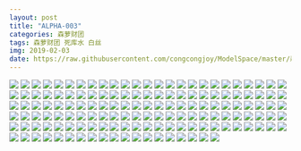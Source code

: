 ```yaml
---
layout: post
title: "ALPHA-003"
categories: 森萝财团
tags: 森萝财团 死库水 白丝
img: 2019-02-03
date: https://raw.githubusercontent.com/congcongjoy/ModelSpace/master/森萝财团/ALPHA/ALPHA-003/honghuatu.net(1).jpg
---
```



![](https://raw.githubusercontent.com/congcongjoy/ModelSpace/master/森萝财团/ALPHA/ALPHA-003/honghuatu.net(1).jpg)
![](https://raw.githubusercontent.com/congcongjoy/ModelSpace/master/森萝财团/ALPHA/ALPHA-003/honghuatu.net(2).jpg)
![](https://raw.githubusercontent.com/congcongjoy/ModelSpace/master/森萝财团/ALPHA/ALPHA-003/honghuatu.net(3).jpg)
![](https://raw.githubusercontent.com/congcongjoy/ModelSpace/master/森萝财团/ALPHA/ALPHA-003/honghuatu.net(4).jpg)
![](https://raw.githubusercontent.com/congcongjoy/ModelSpace/master/森萝财团/ALPHA/ALPHA-003/honghuatu.net(5).jpg)
![](https://raw.githubusercontent.com/congcongjoy/ModelSpace/master/森萝财团/ALPHA/ALPHA-003/honghuatu.net(6).jpg)
![](https://raw.githubusercontent.com/congcongjoy/ModelSpace/master/森萝财团/ALPHA/ALPHA-003/honghuatu.net(7).jpg)
![](https://raw.githubusercontent.com/congcongjoy/ModelSpace/master/森萝财团/ALPHA/ALPHA-003/honghuatu.net(8).jpg)
![](https://raw.githubusercontent.com/congcongjoy/ModelSpace/master/森萝财团/ALPHA/ALPHA-003/honghuatu.net(9).jpg)
![](https://raw.githubusercontent.com/congcongjoy/ModelSpace/master/森萝财团/ALPHA/ALPHA-003/honghuatu.net(10).jpg)
![](https://raw.githubusercontent.com/congcongjoy/ModelSpace/master/森萝财团/ALPHA/ALPHA-003/honghuatu.net(11).jpg)
![](https://raw.githubusercontent.com/congcongjoy/ModelSpace/master/森萝财团/ALPHA/ALPHA-003/honghuatu.net(12).jpg)
![](https://raw.githubusercontent.com/congcongjoy/ModelSpace/master/森萝财团/ALPHA/ALPHA-003/honghuatu.net(13).jpg)
![](https://raw.githubusercontent.com/congcongjoy/ModelSpace/master/森萝财团/ALPHA/ALPHA-003/honghuatu.net(14).jpg)
![](https://raw.githubusercontent.com/congcongjoy/ModelSpace/master/森萝财团/ALPHA/ALPHA-003/honghuatu.net(15).jpg)
![](https://raw.githubusercontent.com/congcongjoy/ModelSpace/master/森萝财团/ALPHA/ALPHA-003/honghuatu.net(16).jpg)
![](https://raw.githubusercontent.com/congcongjoy/ModelSpace/master/森萝财团/ALPHA/ALPHA-003/honghuatu.net(17).jpg)
![](https://raw.githubusercontent.com/congcongjoy/ModelSpace/master/森萝财团/ALPHA/ALPHA-003/honghuatu.net(18).jpg)
![](https://raw.githubusercontent.com/congcongjoy/ModelSpace/master/森萝财团/ALPHA/ALPHA-003/honghuatu.net(19).jpg)
![](https://raw.githubusercontent.com/congcongjoy/ModelSpace/master/森萝财团/ALPHA/ALPHA-003/honghuatu.net(20).jpg)
![](https://raw.githubusercontent.com/congcongjoy/ModelSpace/master/森萝财团/ALPHA/ALPHA-003/honghuatu.net(21).jpg)
![](https://raw.githubusercontent.com/congcongjoy/ModelSpace/master/森萝财团/ALPHA/ALPHA-003/honghuatu.net(22).jpg)
![](https://raw.githubusercontent.com/congcongjoy/ModelSpace/master/森萝财团/ALPHA/ALPHA-003/honghuatu.net(23).jpg)
![](https://raw.githubusercontent.com/congcongjoy/ModelSpace/master/森萝财团/ALPHA/ALPHA-003/honghuatu.net(24).jpg)
![](https://raw.githubusercontent.com/congcongjoy/ModelSpace/master/森萝财团/ALPHA/ALPHA-003/honghuatu.net(25).jpg)
![](https://raw.githubusercontent.com/congcongjoy/ModelSpace/master/森萝财团/ALPHA/ALPHA-003/honghuatu.net(26).jpg)
![](https://raw.githubusercontent.com/congcongjoy/ModelSpace/master/森萝财团/ALPHA/ALPHA-003/honghuatu.net(27).jpg)
![](https://raw.githubusercontent.com/congcongjoy/ModelSpace/master/森萝财团/ALPHA/ALPHA-003/honghuatu.net(28).jpg)
![](https://raw.githubusercontent.com/congcongjoy/ModelSpace/master/森萝财团/ALPHA/ALPHA-003/honghuatu.net(29).jpg)
![](https://raw.githubusercontent.com/congcongjoy/ModelSpace/master/森萝财团/ALPHA/ALPHA-003/honghuatu.net(30).jpg)
![](https://raw.githubusercontent.com/congcongjoy/ModelSpace/master/森萝财团/ALPHA/ALPHA-003/honghuatu.net(31).jpg)
![](https://raw.githubusercontent.com/congcongjoy/ModelSpace/master/森萝财团/ALPHA/ALPHA-003/honghuatu.net(32).jpg)
![](https://raw.githubusercontent.com/congcongjoy/ModelSpace/master/森萝财团/ALPHA/ALPHA-003/honghuatu.net(33).jpg)
![](https://raw.githubusercontent.com/congcongjoy/ModelSpace/master/森萝财团/ALPHA/ALPHA-003/honghuatu.net(34).jpg)
![](https://raw.githubusercontent.com/congcongjoy/ModelSpace/master/森萝财团/ALPHA/ALPHA-003/honghuatu.net(35).jpg)
![](https://raw.githubusercontent.com/congcongjoy/ModelSpace/master/森萝财团/ALPHA/ALPHA-003/honghuatu.net(36).jpg)
![](https://raw.githubusercontent.com/congcongjoy/ModelSpace/master/森萝财团/ALPHA/ALPHA-003/honghuatu.net(37).jpg)
![](https://raw.githubusercontent.com/congcongjoy/ModelSpace/master/森萝财团/ALPHA/ALPHA-003/honghuatu.net(38).jpg)
![](https://raw.githubusercontent.com/congcongjoy/ModelSpace/master/森萝财团/ALPHA/ALPHA-003/honghuatu.net(39).jpg)
![](https://raw.githubusercontent.com/congcongjoy/ModelSpace/master/森萝财团/ALPHA/ALPHA-003/honghuatu.net(40).jpg)
![](https://raw.githubusercontent.com/congcongjoy/ModelSpace/master/森萝财团/ALPHA/ALPHA-003/honghuatu.net(41).jpg)
![](https://raw.githubusercontent.com/congcongjoy/ModelSpace/master/森萝财团/ALPHA/ALPHA-003/honghuatu.net(42).jpg)
![](https://raw.githubusercontent.com/congcongjoy/ModelSpace/master/森萝财团/ALPHA/ALPHA-003/honghuatu.net(43).jpg)
![](https://raw.githubusercontent.com/congcongjoy/ModelSpace/master/森萝财团/ALPHA/ALPHA-003/honghuatu.net(44).jpg)
![](https://raw.githubusercontent.com/congcongjoy/ModelSpace/master/森萝财团/ALPHA/ALPHA-003/honghuatu.net(45).jpg)
![](https://raw.githubusercontent.com/congcongjoy/ModelSpace/master/森萝财团/ALPHA/ALPHA-003/honghuatu.net(46).jpg)
![](https://raw.githubusercontent.com/congcongjoy/ModelSpace/master/森萝财团/ALPHA/ALPHA-003/honghuatu.net(47).jpg)
![](https://raw.githubusercontent.com/congcongjoy/ModelSpace/master/森萝财团/ALPHA/ALPHA-003/honghuatu.net(48).jpg)
![](https://raw.githubusercontent.com/congcongjoy/ModelSpace/master/森萝财团/ALPHA/ALPHA-003/honghuatu.net(49).jpg)
![](https://raw.githubusercontent.com/congcongjoy/ModelSpace/master/森萝财团/ALPHA/ALPHA-003/honghuatu.net(50).jpg)
![](https://raw.githubusercontent.com/congcongjoy/ModelSpace/master/森萝财团/ALPHA/ALPHA-003/honghuatu.net(51).jpg)
![](https://raw.githubusercontent.com/congcongjoy/ModelSpace/master/森萝财团/ALPHA/ALPHA-003/honghuatu.net(52).jpg)
![](https://raw.githubusercontent.com/congcongjoy/ModelSpace/master/森萝财团/ALPHA/ALPHA-003/honghuatu.net(53).jpg)
![](https://raw.githubusercontent.com/congcongjoy/ModelSpace/master/森萝财团/ALPHA/ALPHA-003/honghuatu.net(54).jpg)
![](https://raw.githubusercontent.com/congcongjoy/ModelSpace/master/森萝财团/ALPHA/ALPHA-003/honghuatu.net(55).jpg)
![](https://raw.githubusercontent.com/congcongjoy/ModelSpace/master/森萝财团/ALPHA/ALPHA-003/honghuatu.net(56).jpg)
![](https://raw.githubusercontent.com/congcongjoy/ModelSpace/master/森萝财团/ALPHA/ALPHA-003/honghuatu.net(57).jpg)
![](https://raw.githubusercontent.com/congcongjoy/ModelSpace/master/森萝财团/ALPHA/ALPHA-003/honghuatu.net(58).jpg)
![](https://raw.githubusercontent.com/congcongjoy/ModelSpace/master/森萝财团/ALPHA/ALPHA-003/honghuatu.net(59).jpg)
![](https://raw.githubusercontent.com/congcongjoy/ModelSpace/master/森萝财团/ALPHA/ALPHA-003/honghuatu.net(60).jpg)
![](https://raw.githubusercontent.com/congcongjoy/ModelSpace/master/森萝财团/ALPHA/ALPHA-003/honghuatu.net(61).jpg)
![](https://raw.githubusercontent.com/congcongjoy/ModelSpace/master/森萝财团/ALPHA/ALPHA-003/honghuatu.net(62).jpg)
![](https://raw.githubusercontent.com/congcongjoy/ModelSpace/master/森萝财团/ALPHA/ALPHA-003/honghuatu.net(63).jpg)
![](https://raw.githubusercontent.com/congcongjoy/ModelSpace/master/森萝财团/ALPHA/ALPHA-003/honghuatu.net(64).jpg)
![](https://raw.githubusercontent.com/congcongjoy/ModelSpace/master/森萝财团/ALPHA/ALPHA-003/honghuatu.net(65).jpg)
![](https://raw.githubusercontent.com/congcongjoy/ModelSpace/master/森萝财团/ALPHA/ALPHA-003/honghuatu.net(66).jpg)
![](https://raw.githubusercontent.com/congcongjoy/ModelSpace/master/森萝财团/ALPHA/ALPHA-003/honghuatu.net(67).jpg)
![](https://raw.githubusercontent.com/congcongjoy/ModelSpace/master/森萝财团/ALPHA/ALPHA-003/honghuatu.net(68).jpg)
![](https://raw.githubusercontent.com/congcongjoy/ModelSpace/master/森萝财团/ALPHA/ALPHA-003/honghuatu.net(69).jpg)
![](https://raw.githubusercontent.com/congcongjoy/ModelSpace/master/森萝财团/ALPHA/ALPHA-003/honghuatu.net(70).jpg)
![](https://raw.githubusercontent.com/congcongjoy/ModelSpace/master/森萝财团/ALPHA/ALPHA-003/honghuatu.net(71).jpg)
![](https://raw.githubusercontent.com/congcongjoy/ModelSpace/master/森萝财团/ALPHA/ALPHA-003/honghuatu.net(72).jpg)
![](https://raw.githubusercontent.com/congcongjoy/ModelSpace/master/森萝财团/ALPHA/ALPHA-003/honghuatu.net(73).jpg)
![](https://raw.githubusercontent.com/congcongjoy/ModelSpace/master/森萝财团/ALPHA/ALPHA-003/honghuatu.net(74).jpg)
![](https://raw.githubusercontent.com/congcongjoy/ModelSpace/master/森萝财团/ALPHA/ALPHA-003/honghuatu.net(75).jpg)
![](https://raw.githubusercontent.com/congcongjoy/ModelSpace/master/森萝财团/ALPHA/ALPHA-003/honghuatu.net(76).jpg)
![](https://raw.githubusercontent.com/congcongjoy/ModelSpace/master/森萝财团/ALPHA/ALPHA-003/honghuatu.net(77).jpg)
![](https://raw.githubusercontent.com/congcongjoy/ModelSpace/master/森萝财团/ALPHA/ALPHA-003/honghuatu.net(78).jpg)
![](https://raw.githubusercontent.com/congcongjoy/ModelSpace/master/森萝财团/ALPHA/ALPHA-003/honghuatu.net(79).jpg)
![](https://raw.githubusercontent.com/congcongjoy/ModelSpace/master/森萝财团/ALPHA/ALPHA-003/honghuatu.net(80).jpg)
![](https://raw.githubusercontent.com/congcongjoy/ModelSpace/master/森萝财团/ALPHA/ALPHA-003/honghuatu.net(81).jpg)
![](https://raw.githubusercontent.com/congcongjoy/ModelSpace/master/森萝财团/ALPHA/ALPHA-003/honghuatu.net(82).jpg)
![](https://raw.githubusercontent.com/congcongjoy/ModelSpace/master/森萝财团/ALPHA/ALPHA-003/honghuatu.net(83).jpg)
![](https://raw.githubusercontent.com/congcongjoy/ModelSpace/master/森萝财团/ALPHA/ALPHA-003/honghuatu.net(84).jpg)
![](https://raw.githubusercontent.com/congcongjoy/ModelSpace/master/森萝财团/ALPHA/ALPHA-003/honghuatu.net(85).jpg)
![](https://raw.githubusercontent.com/congcongjoy/ModelSpace/master/森萝财团/ALPHA/ALPHA-003/honghuatu.net(86).jpg)
![](https://raw.githubusercontent.com/congcongjoy/ModelSpace/master/森萝财团/ALPHA/ALPHA-003/honghuatu.net(87).jpg)
![](https://raw.githubusercontent.com/congcongjoy/ModelSpace/master/森萝财团/ALPHA/ALPHA-003/honghuatu.net(88).jpg)
![](https://raw.githubusercontent.com/congcongjoy/ModelSpace/master/森萝财团/ALPHA/ALPHA-003/honghuatu.net(89).jpg)
![](https://raw.githubusercontent.com/congcongjoy/ModelSpace/master/森萝财团/ALPHA/ALPHA-003/honghuatu.net(90).jpg)
![](https://raw.githubusercontent.com/congcongjoy/ModelSpace/master/森萝财团/ALPHA/ALPHA-003/honghuatu.net(91).jpg)
![](https://raw.githubusercontent.com/congcongjoy/ModelSpace/master/森萝财团/ALPHA/ALPHA-003/honghuatu.net(92).jpg)
![](https://raw.githubusercontent.com/congcongjoy/ModelSpace/master/森萝财团/ALPHA/ALPHA-003/honghuatu.net(93).jpg)
![](https://raw.githubusercontent.com/congcongjoy/ModelSpace/master/森萝财团/ALPHA/ALPHA-003/honghuatu.net(94).jpg)
![](https://raw.githubusercontent.com/congcongjoy/ModelSpace/master/森萝财团/ALPHA/ALPHA-003/honghuatu.net(95).jpg)
![](https://raw.githubusercontent.com/congcongjoy/ModelSpace/master/森萝财团/ALPHA/ALPHA-003/honghuatu.net(96).jpg)
![](https://raw.githubusercontent.com/congcongjoy/ModelSpace/master/森萝财团/ALPHA/ALPHA-003/honghuatu.net(97).jpg)
![](https://raw.githubusercontent.com/congcongjoy/ModelSpace/master/森萝财团/ALPHA/ALPHA-003/honghuatu.net(98).jpg)
![](https://raw.githubusercontent.com/congcongjoy/ModelSpace/master/森萝财团/ALPHA/ALPHA-003/honghuatu.net(99).jpg)
![](https://raw.githubusercontent.com/congcongjoy/ModelSpace/master/森萝财团/ALPHA/ALPHA-003/honghuatu.net(100).jpg)
![](https://raw.githubusercontent.com/congcongjoy/ModelSpace/master/森萝财团/ALPHA/ALPHA-003/honghuatu.net(101).jpg)
![](https://raw.githubusercontent.com/congcongjoy/ModelSpace/master/森萝财团/ALPHA/ALPHA-003/honghuatu.net(102).jpg)
![](https://raw.githubusercontent.com/congcongjoy/ModelSpace/master/森萝财团/ALPHA/ALPHA-003/honghuatu.net(103).jpg)
![](https://raw.githubusercontent.com/congcongjoy/ModelSpace/master/森萝财团/ALPHA/ALPHA-003/honghuatu.net(104).jpg)
![](https://raw.githubusercontent.com/congcongjoy/ModelSpace/master/森萝财团/ALPHA/ALPHA-003/honghuatu.net(105).jpg)
![](https://raw.githubusercontent.com/congcongjoy/ModelSpace/master/森萝财团/ALPHA/ALPHA-003/honghuatu.net(106).jpg)
![](https://raw.githubusercontent.com/congcongjoy/ModelSpace/master/森萝财团/ALPHA/ALPHA-003/honghuatu.net(107).jpg)
![](https://raw.githubusercontent.com/congcongjoy/ModelSpace/master/森萝财团/ALPHA/ALPHA-003/honghuatu.net(108).jpg)
![](https://raw.githubusercontent.com/congcongjoy/ModelSpace/master/森萝财团/ALPHA/ALPHA-003/honghuatu.net(109).jpg)
![](https://raw.githubusercontent.com/congcongjoy/ModelSpace/master/森萝财团/ALPHA/ALPHA-003/honghuatu.net(110).jpg)
![](https://raw.githubusercontent.com/congcongjoy/ModelSpace/master/森萝财团/ALPHA/ALPHA-003/honghuatu.net(111).jpg)
![](https://raw.githubusercontent.com/congcongjoy/ModelSpace/master/森萝财团/ALPHA/ALPHA-003/honghuatu.net(112).jpg)
![](https://raw.githubusercontent.com/congcongjoy/ModelSpace/master/森萝财团/ALPHA/ALPHA-003/honghuatu.net(113).jpg)
![](https://raw.githubusercontent.com/congcongjoy/ModelSpace/master/森萝财团/ALPHA/ALPHA-003/honghuatu.net(114).jpg)
![](https://raw.githubusercontent.com/congcongjoy/ModelSpace/master/森萝财团/ALPHA/ALPHA-003/honghuatu.net(115).jpg)
![](https://raw.githubusercontent.com/congcongjoy/ModelSpace/master/森萝财团/ALPHA/ALPHA-003/honghuatu.net(116).jpg)
![](https://raw.githubusercontent.com/congcongjoy/ModelSpace/master/森萝财团/ALPHA/ALPHA-003/honghuatu.net(117).jpg)
![](https://raw.githubusercontent.com/congcongjoy/ModelSpace/master/森萝财团/ALPHA/ALPHA-003/honghuatu.net(118).jpg)
![](https://raw.githubusercontent.com/congcongjoy/ModelSpace/master/森萝财团/ALPHA/ALPHA-003/honghuatu.net(119).jpg)
![](https://raw.githubusercontent.com/congcongjoy/ModelSpace/master/森萝财团/ALPHA/ALPHA-003/honghuatu.net(120).jpg)
![](https://raw.githubusercontent.com/congcongjoy/ModelSpace/master/森萝财团/ALPHA/ALPHA-003/honghuatu.net(121).jpg)
![](https://raw.githubusercontent.com/congcongjoy/ModelSpace/master/森萝财团/ALPHA/ALPHA-003/honghuatu.net(122).jpg)
![](https://raw.githubusercontent.com/congcongjoy/ModelSpace/master/森萝财团/ALPHA/ALPHA-003/honghuatu.net(123).jpg)
![](https://raw.githubusercontent.com/congcongjoy/ModelSpace/master/森萝财团/ALPHA/ALPHA-003/honghuatu.net(124).jpg)
![](https://raw.githubusercontent.com/congcongjoy/ModelSpace/master/森萝财团/ALPHA/ALPHA-003/honghuatu.net(125).jpg)
![](https://raw.githubusercontent.com/congcongjoy/ModelSpace/master/森萝财团/ALPHA/ALPHA-003/honghuatu.net(126).jpg)
![](https://raw.githubusercontent.com/congcongjoy/ModelSpace/master/森萝财团/ALPHA/ALPHA-003/honghuatu.net(127).jpg)
![](https://raw.githubusercontent.com/congcongjoy/ModelSpace/master/森萝财团/ALPHA/ALPHA-003/honghuatu.net(128).jpg)
![](https://raw.githubusercontent.com/congcongjoy/ModelSpace/master/森萝财团/ALPHA/ALPHA-003/honghuatu.net(129).jpg)
![](https://raw.githubusercontent.com/congcongjoy/ModelSpace/master/森萝财团/ALPHA/ALPHA-003/honghuatu.net(130).jpg)
![](https://raw.githubusercontent.com/congcongjoy/ModelSpace/master/森萝财团/ALPHA/ALPHA-003/honghuatu.net(131).jpg)
![](https://raw.githubusercontent.com/congcongjoy/ModelSpace/master/森萝财团/ALPHA/ALPHA-003/honghuatu.net(132).jpg)
![](https://raw.githubusercontent.com/congcongjoy/ModelSpace/master/森萝财团/ALPHA/ALPHA-003/honghuatu.net(133).jpg)
![](https://raw.githubusercontent.com/congcongjoy/ModelSpace/master/森萝财团/ALPHA/ALPHA-003/honghuatu.net(134).jpg)
![](https://raw.githubusercontent.com/congcongjoy/ModelSpace/master/森萝财团/ALPHA/ALPHA-003/honghuatu.net(135).jpg)
![](https://raw.githubusercontent.com/congcongjoy/ModelSpace/master/森萝财团/ALPHA/ALPHA-003/honghuatu.net(136).jpg)
![](https://raw.githubusercontent.com/congcongjoy/ModelSpace/master/森萝财团/ALPHA/ALPHA-003/honghuatu.net(137).jpg)
![](https://raw.githubusercontent.com/congcongjoy/ModelSpace/master/森萝财团/ALPHA/ALPHA-003/honghuatu.net(138).jpg)
![](https://raw.githubusercontent.com/congcongjoy/ModelSpace/master/森萝财团/ALPHA/ALPHA-003/honghuatu.net(139).jpg)
![](https://raw.githubusercontent.com/congcongjoy/ModelSpace/master/森萝财团/ALPHA/ALPHA-003/honghuatu.net(140).jpg)
![](https://raw.githubusercontent.com/congcongjoy/ModelSpace/master/森萝财团/ALPHA/ALPHA-003/honghuatu.net(141).jpg)
![](https://raw.githubusercontent.com/congcongjoy/ModelSpace/master/森萝财团/ALPHA/ALPHA-003/honghuatu.net(142).jpg)
![](https://raw.githubusercontent.com/congcongjoy/ModelSpace/master/森萝财团/ALPHA/ALPHA-003/honghuatu.net(143).jpg)
![](https://raw.githubusercontent.com/congcongjoy/ModelSpace/master/森萝财团/ALPHA/ALPHA-003/honghuatu.net(144).jpg)
